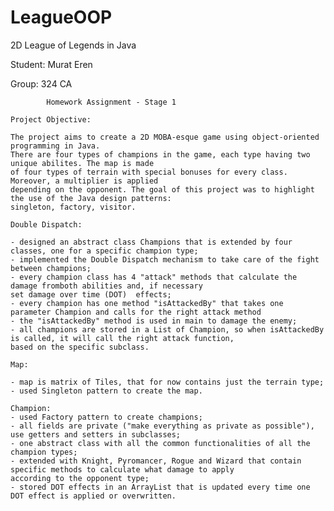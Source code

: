 # LeagueOOP
2D League of Legends in Java


Student: Murat Eren

Group: 324 CA

			Homework Assignment - Stage 1
	
	Project Objective:
	
	The project aims to create a 2D MOBA-esque game using object-oriented programming in Java.
	There are four types of champions in the game, each type having two unique abilites. The map is made
	of four types of terrain with special bonuses for every class. Moreover, a multiplier is applied
	depending on the opponent. The goal of this project was to highlight the use of the Java design patterns:
	singleton, factory, visitor.  
	
	Double Dispatch:
	
	- designed an abstract class Champions that is extended by four classes, one for a specific champion type;
	- implemented the Double Dispatch mechanism to take care of the fight between champions;
	- every champion class has 4 "attack" methods that calculate the damage fromboth abilities and, if necessary
	set damage over time (DOT) 	effects;
	- every champion has one method "isAttackedBy" that takes one parameter Champion and calls for the right attack method
	- the "isAttackedBy" method is used in main to damage the enemy;
	- all champions are stored in a List of Champion, so when isAttackedBy is called, it will call the right attack function,
	based on the specific subclass.

	Map:
	
	- map is matrix of Tiles, that for now contains just the terrain type;
	- used Singleton pattern to create the map.
	
	Champion:
	- used Factory pattern to create champions;
	- all fields are private ("make everything as private as possible"), use getters and setters in subclasses;
	- one abstract class with all the common functionalities of all the champion types;
	- extended with Knight, Pyromancer, Rogue and Wizard that contain specific methods to calculate what damage to apply
	according to the opponent type;
	- stored DOT effects in an ArrayList that is updated every time one DOT effect is applied or overwritten.
